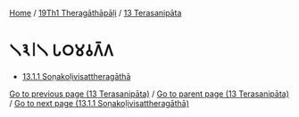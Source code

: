 
[Home](/) / [19Th1 Theragāthāpāḷi](...md) / [13 Terasanipāta](../19Th1/13.md)

# 𑁧𑁩𑁇𑁧 𑀧𑀞𑀫𑀯𑀕𑁆𑀕

* [13.1.1 Soṇakoḷivisattheragāthā](13.1/13.1.1.md)

[Go to previous page (13 Terasanipāta)](../19Th1/13.md) / [Go to parent page (13 Terasanipāta)](../19Th1/13.md) / [Go to next page (13.1.1 Soṇakoḷivisattheragāthā)](13.1/13.1.1.md)


